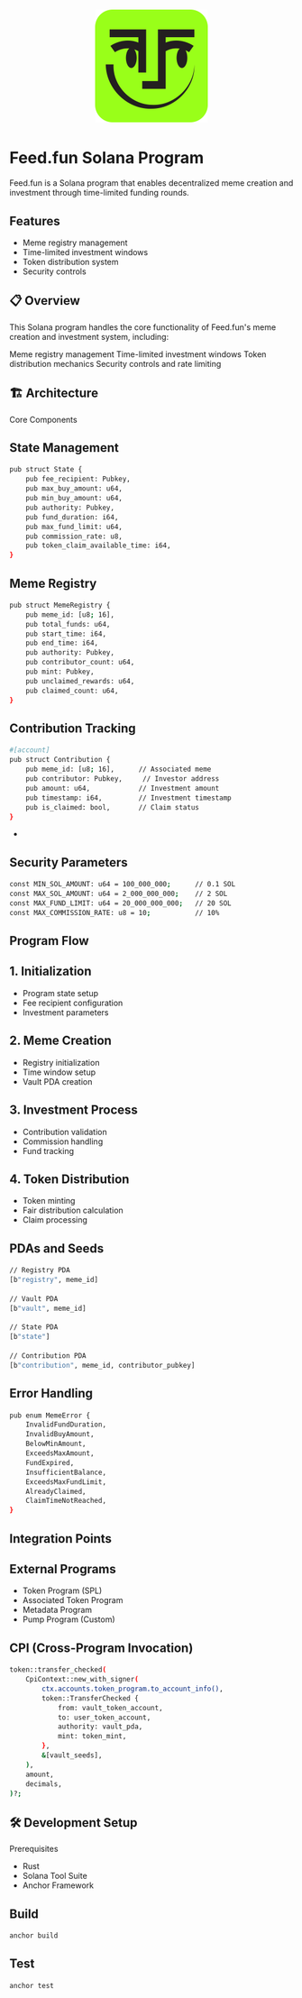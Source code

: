 # <div align="center"><img src="assets/logo.svg" width="200" height="200" alt="feed.fun"></div>

# Feed.fun Solana Program

Feed.fun is a Solana program that enables decentralized meme creation and investment through time-limited funding rounds.

## Features
- Meme registry management 
- Time-limited investment windows
- Token distribution system
- Security controls

## 📋 Overview
This Solana program handles the core functionality of Feed.fun's meme creation and investment system, including:

Meme registry management
Time-limited investment windows
Token distribution mechanics
Security controls and rate limiting

## 🏗 Architecture
Core Components

## State Management
```bash
pub struct State {
    pub fee_recipient: Pubkey,
    pub max_buy_amount: u64,
    pub min_buy_amount: u64,
    pub authority: Pubkey,
    pub fund_duration: i64,
    pub max_fund_limit: u64,
    pub commission_rate: u8,
    pub token_claim_available_time: i64,
}
```
## Meme Registry
```bash
pub struct MemeRegistry {
    pub meme_id: [u8; 16],
    pub total_funds: u64,
    pub start_time: i64,
    pub end_time: i64,
    pub authority: Pubkey,
    pub contributor_count: u64,
    pub mint: Pubkey,
    pub unclaimed_rewards: u64,
    pub claimed_count: u64,
}
```
## Contribution Tracking
```bash
#[account]
pub struct Contribution {
    pub meme_id: [u8; 16],      // Associated meme
    pub contributor: Pubkey,     // Investor address
    pub amount: u64,            // Investment amount
    pub timestamp: i64,         // Investment timestamp
    pub is_claimed: bool,       // Claim status
}
```
- 
## Security Parameters
```bash
const MIN_SOL_AMOUNT: u64 = 100_000_000;      // 0.1 SOL
const MAX_SOL_AMOUNT: u64 = 2_000_000_000;    // 2 SOL
const MAX_FUND_LIMIT: u64 = 20_000_000_000;   // 20 SOL
const MAX_COMMISSION_RATE: u8 = 10;           // 10%
```

## Program Flow

## 1. Initialization
   * Program state setup
   * Fee recipient configuration
   * Investment parameters
## 2. Meme Creation
   * Registry initialization
   * Time window setup
   * Vault PDA creation
## 3. Investment Process
   * Contribution validation
   * Commission handling
   * Fund tracking
## 4. Token Distribution
   * Token minting
   * Fair distribution calculation
   * Claim processing

## PDAs and Seeds
```bash
// Registry PDA
[b"registry", meme_id]

// Vault PDA
[b"vault", meme_id]

// State PDA
[b"state"]

// Contribution PDA
[b"contribution", meme_id, contributor_pubkey]
```

## Error Handling
```bash
pub enum MemeError {
    InvalidFundDuration,
    InvalidBuyAmount,
    BelowMinAmount,
    ExceedsMaxAmount,
    FundExpired,
    InsufficientBalance,
    ExceedsMaxFundLimit,
    AlreadyClaimed,
    ClaimTimeNotReached,
}
````

## Integration Points

## External Programs
- Token Program (SPL)
- Associated Token Program
- Metadata Program
- Pump Program (Custom)

## CPI (Cross-Program Invocation)
```bash
token::transfer_checked(
    CpiContext::new_with_signer(
        ctx.accounts.token_program.to_account_info(),
        token::TransferChecked {
            from: vault_token_account,
            to: user_token_account,
            authority: vault_pda,
            mint: token_mint,
        },
        &[vault_seeds],
    ),
    amount,
    decimals,
)?;
```

## 🛠 Development Setup
Prerequisites

- Rust
- Solana Tool Suite
- Anchor Framework

## Build
```bash
anchor build
```

## Test
```bash
anchor test
```
